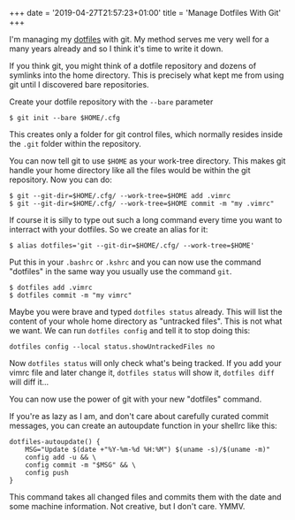 +++
date = '2019-04-27T21:57:23+01:00'
title = 'Manage Dotfiles With Git'
+++

I'm managing my [dotfiles](https://git.uugrn.org/sdk/dotfiles) with git.
My method serves me very well for a many years already and so I think it's
time to write it down.

If you think git, you might think of a dotfile repository and dozens of
symlinks into the home directory. This is precisely what kept me from
using git until I discovered bare repositories.

Create your dotfile repository with the `--bare` parameter

```
$ git init --bare $HOME/.cfg
```

This creates only a folder for git control files, which normally resides
inside the `.git` folder within the repository.

You can now tell git to use `$HOME` as your work-tree directory. This
makes git handle your home directory like all the files would be within
the git repository. Now you can do:

```
$ git --git-dir=$HOME/.cfg/ --work-tree=$HOME add .vimrc
$ git --git-dir=$HOME/.cfg/ --work-tree=$HOME commit -m "my .vimrc"
```

If course it is silly to type out such a long command every time you
want to interract with your dotfiles. So we create an alias for it:

```
$ alias dotfiles='git --git-dir=$HOME/.cfg/ --work-tree=$HOME'
```

Put this in your `.bashrc` or `.kshrc` and you can now use the command
"dotfiles" in the same way you usually use the command `git`.

```
$ dotfiles add .vimrc
$ dotfiles commit -m "my vimrc"
```

Maybe you were brave and typed `dotfiles status` already. This will list
the content of your whole home directory as "untracked files". This is
not what we want. We can run `dotfiles config` and tell it to stop doing
this:

```
dotfiles config --local status.showUntrackedFiles no
```

Now `dotfiles status` will only check what's being tracked. If you add your
vimrc file and later change it, `dotfiles status` will show it, `dotfiles diff`
will diff it...

You can now use the power of git with your new "dotfiles" command.

If you're as lazy as I am, and don't care about carefully curated commit messages,
you can create an autoupdate function in your shellrc like this:

```
dotfiles-autoupdate() {
    MSG="Update $(date +"%Y-%m-%d %H:%M") $(uname -s)/$(uname -m)"
    config add -u && \
    config commit -m "$MSG" && \
    config push
}
```

This command takes all changed files and commits them with the date and
some machine information. Not creative, but I don't care. YMMV.

